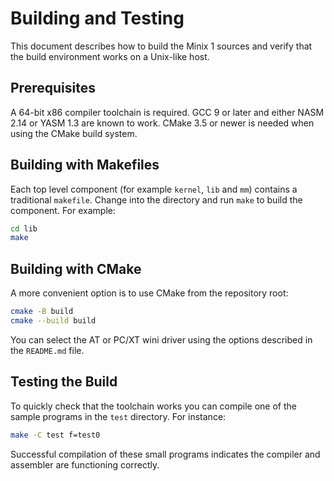 # Building and Testing

This document describes how to build the Minix 1 sources and verify that the
build environment works on a Unix-like host.

## Prerequisites

A 64-bit x86 compiler toolchain is required.  GCC 9 or later and either NASM
2.14 or YASM 1.3 are known to work.  CMake 3.5 or newer is needed when using the
CMake build system.

## Building with Makefiles

Each top level component (for example `kernel`, `lib` and `mm`) contains a
traditional `makefile`.  Change into the directory and run `make` to build the
component.  For example:

```sh
cd lib
make
```

## Building with CMake

A more convenient option is to use CMake from the repository root:

```sh
cmake -B build
cmake --build build
```

You can select the AT or PC/XT wini driver using the options described in the
`README.md` file.

## Testing the Build

To quickly check that the toolchain works you can compile one of the sample
programs in the `test` directory.  For instance:

```sh
make -C test f=test0
```

Successful compilation of these small programs indicates the compiler and
assembler are functioning correctly.
